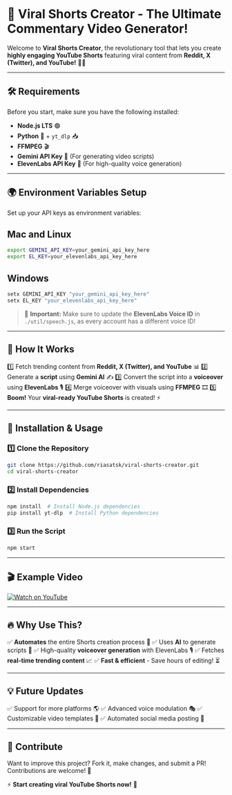 # 🚀 Viral Shorts Creator - The Ultimate Commentary Video Generator!

Welcome to **Viral Shorts Creator**, the revolutionary tool that lets you create **highly engaging YouTube Shorts** featuring viral content from **Reddit, X (Twitter), and YouTube!** 🎥🔥

---
## 🛠️ Requirements
Before you start, make sure you have the following installed:

- **Node.js LTS** 🟢
- **Python** 🐍 + `yt_dlp` 📥
- **FFMPEG** 🎬
- **Gemini API Key** 🔑 (For generating video scripts)
- **ElevenLabs API Key** 🎤 (For high-quality voice generation)

---
## 🌍 Environment Variables Setup
Set up your API keys as environment variables:
## Mac and Linux
```sh
export GEMINI_API_KEY=your_gemini_api_key_here
export EL_KEY=your_elevenlabs_api_key_here
```
## Windows
```powershell
setx GEMINI_API_KEY "your_gemini_api_key_here"
setx EL_KEY "your_elevenlabs_api_key_here"
```

> 📝 **Important:** Make sure to update the **ElevenLabs Voice ID** in `./util/speech.js`, as every account has a different voice ID!

---
## 🚀 How It Works
1️⃣ Fetch trending content from **Reddit, X (Twitter), and YouTube** 📊
2️⃣ Generate a **script** using **Gemini AI** ✍️
3️⃣ Convert the script into a **voiceover** using **ElevenLabs** 🎙️
4️⃣ Merge voiceover with visuals using **FFMPEG** 🎞️
5️⃣ **Boom!** Your **viral-ready YouTube Shorts** is created! ⚡

---
## 🔧 Installation & Usage

### 1️⃣ Clone the Repository
```sh
git clone https://github.com/riasatsk/viral-shorts-creator.git
cd viral-shorts-creator
```

### 2️⃣ Install Dependencies
```sh
npm install  # Install Node.js dependencies
pip install yt-dlp  # Install Python dependencies
```

### 3️⃣ Run the Script
```sh
npm start
```

---
## 🎬 Example Video
[![Watch on YouTube](https://img.youtube.com/vi/IT5baKwiqy0.jpg)](https://www.youtube.com/shorts/IT5baKwiqy0)

---
## 🔥 Why Use This?
✅ **Automates** the entire Shorts creation process 🚀
✅ Uses **AI** to generate scripts 📜
✅ High-quality **voiceover generation** with ElevenLabs 🎙️
✅ Fetches **real-time trending content** 📈
✅ **Fast & efficient** - Save hours of editing! ⏳

---
## 💡 Future Updates
✅ Support for more platforms 🌎
✅ Advanced voice modulation 🎭
✅ Customizable video templates 🎨
✅ Automated social media posting 📢

---
## 🎯 Contribute
Want to improve this project? Fork it, make changes, and submit a PR! Contributions are welcome! 🤝


⚡ **Start creating viral YouTube Shorts now!** 🚀

